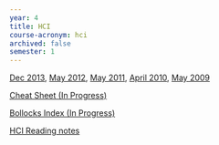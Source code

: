 ```yaml
---
year: 4
title: HCI
course-acronym: hci
archived: false
semester: 1
---
```


[Dec 2013](https://docs.google.com/document/d/1XyHHSeCyn7yBnSCEx7vy3uFkcZ30GdF3_zFcQTnQUa0/edit?usp=sharing),
[May 2012](https://docs.google.com/document/d/1jl8QF257Jsi--70j0gOzVdDh8wIwyur3EdQeh-PQDIg/edit?usp=sharing),
[May 2011](https://docs.google.com/document/d/1Vn-dBbyvI5rTAg4nf4grW1Qsfly83nA8ucFS8g7p-3U/edit?usp=sharing),
[April 2010](https://docs.google.com/document/d/1J1_mvC1uMlYr48zDlKslddVw6LB8kULL5G-An70SdnQ/edit?usp=sharing),
[May 2009](https://docs.google.com/document/d/1Eu-5a_3oEXC-RUtkIGhOPkPEsxWOjqEtq-MOLSLhrfM/edit?usp=sharing)

[Cheat Sheet (In Progress)](https://docs.google.com/document/d/1tsVXQ3crDuVpXVZ0nfJZCzgM1UQuwL3rj1faKkcX42k/edit)

[Bollocks Index (In Progress)](http://bollocksindex.eu/)

[HCI Reading notes](https://docs.google.com/document/d/129ZeJKsA6SRWeN4kUi_hxbc5vQMAeod9EfwTws2rO3o/edit)
